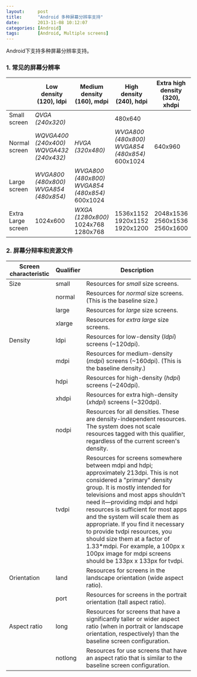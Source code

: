 ```yaml
---
layout:     post
title:      "Android 多种屏幕分辨率支持"
date:       2013-11-08 10:12:07
categories: [Android]
tags:       [Android, Multiple screens]
---
```


Android下支持多种屏幕分辨率支持。
<!--more-->

### 1. 常见的屏幕分辨率

|                         | Low density (120), ldpi                   | Medium density (160), mdpi                        | High density (240), hdpi                          | Extra high density (320), xhdpi |
| ----------------------- | ----------------------------------------- | ------------------------------------------------- | ------------------------------------------------- | ------------------------------- |
| Small screen            | *QVGA (240x320)*                          |                                                   | 480x640                                           |                                 |
| Normal screen           | *WQVGA400 (240x400)* *WQVGA432 (240x432)* | *HVGA (320x480)*                                  | *WVGA800 (480x800)* *WVGA854 (480x854)*  600x1024 | 640x960                         |
| Large screen            | *WVGA800 (480x800)* *WVGA854 (480x854)*   | *WVGA800 (480x800)*  *WVGA854 (480x854)* 600x1024 |                                                   |                                 |
| Extra Large screen      | 1024x600                                  | *WXGA (1280x800)* 1024x768 1280x768               | 1536x1152 1920x1152 1920x1200                     | 2048x1536 2560x1536 2560x1600   |

### 2. 屏幕分辩率和资源文件

| Screen characteristic | Qualifier | Description |
| --------------------- | --------- | ----------- |
| Size         | small | Resources for _small_ size screens. |
|| normal      | Resources for _normal_ size screens. (This is the baseline size.) |
|| large       | Resources for _large_ size screens. |
|| xlarge      | Resources for _extra large_ size screens. |
| Density      | ldpi | Resources for low-density (_ldpi_) screens (~120dpi). |
|| mdpi        | Resources for medium-density (_mdpi_) screens (~160dpi). (This is the baseline density.) |
|| hdpi        | Resources for high-density (_hdpi_) screens (~240dpi). |
|| xhdpi       | Resources for extra high-density (_xhdpi_) screens (~320dpi). |
|| nodpi       | Resources for all densities. These are density-independent resources. The system does not scale resources tagged with this qualifier, regardless of the current screen's density. |
|| tvdpi       | Resources for screens somewhere between mdpi and hdpi; approximately 213dpi. This is not considered a "primary" density group. It is mostly intended for televisions and most apps shouldn't need it—providing mdpi and hdpi resources is sufficient for most apps and the system will scale them as appropriate. If you find it necessary to provide tvdpi resources, you should size them at a factor of 1.33*mdpi. For example, a 100px x 100px image for mdpi screens should be 133px x 133px for tvdpi. |
| Orientation  | land | Resources for screens in the landscape orientation (wide aspect ratio). |
|| port        | Resources for screens in the portrait orientation (tall aspect ratio). |
| Aspect ratio | long | Resources for screens that have a significantly taller or wider aspect ratio (when in portrait or landscape orientation, respectively) than the baseline screen configuration. |
|| notlong     | Resources for use screens that have an aspect ratio that is similar to the baseline screen configuration.|
